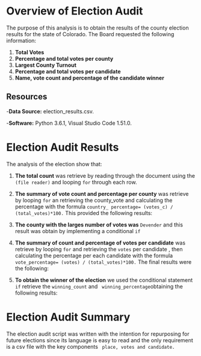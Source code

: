 # Overview of Election Audit 
The purpose of this analysis is to obtain the results of the county election results for the state of Colorado. The Board requested the following information:
 1)	**Total Votes**
 2)	**Percentage and total votes per county**
 3)	**Largest County Turnout**
 4)	**Percentage and total votes per candidate**
 5)	**Name, vote count and percentage of the candidate winner**

## Resources 
-**Data Source:** election_results.csv.

-**Software:** Python 3.6.1, Visual Studio Code 1.51.0.

# Election Audit Results 

The analysis of the election show that:

1)	**The total count** was retrieve by reading through the document using the `(file reader)` and looping `for`   through each row. 

2) **The summary of vote count and percentage per county** was retrieve by looping `for` an retrieving the county_vote and calculating the percentage with the formula `country_ percentage= (votes_c) / (total_votes)*100.` This provided the following results: 
<Screen Shot> 
  
3)	**The county with the larges number of votes was** `Devender` and this result was obtain by implementing a conditional `if` 

4)	**The summary of count and percentage of votes per candidate** was retrieve by looping `for` and retrieving the  `votes` per candidate , then calculating the percentage per each candidate with the formula `vote_percentage= (votes) / (total_votes)*100.` The final results were the following: 

<screen shoot> 

5)	**To obtain the winner of the election** we used the conditional statement `if` retrieve the  `winning_count` and ` winning_percentage`obtaining the following results:  

<Screen shoot> 

# Election Audit Summary
The election audit script was written with the intention for repurposing for future elections since its language is easy to read and the only requirement is a csv  file with the key components  ` place, votes and candidate.` 
